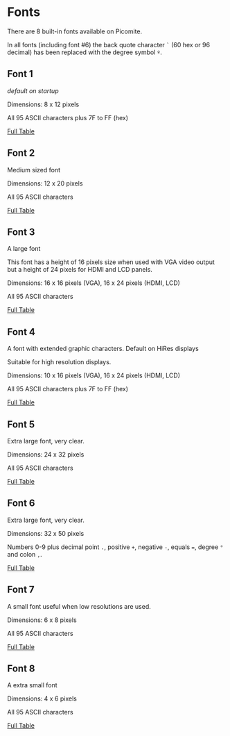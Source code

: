 # Fonts

There are 8 built-in fonts available on Picomite.

In all fonts (including font #6) the back quote character `` ` `` (60 hex or 96 decimal) has been replaced with the degree symbol `º`.


## Font 1

*default on startup*

Dimensions: 8 x 12 pixels

All 95 ASCII characters plus 7F to FF (hex)

[Full Table](./fonts/font1.md)


## Font 2

Medium sized font

Dimensions: 12 x 20 pixels

All 95 ASCII characters

[Full Table](./fonts/font2.md)


## Font 3

A large font

This font has a height of 16 pixels size when used with VGA video output but a height of 24 pixels for HDMI and LCD panels.

Dimensions: 16 x 16 pixels (VGA), 16 x 24 pixels (HDMI, LCD)

All 95 ASCII characters

[Full Table](./fonts/font3.md)


## Font 4

A font with extended graphic characters. Default on HiRes displays

Suitable for high resolution displays.

Dimensions: 10 x 16 pixels (VGA), 16 x 24 pixels (HDMI, LCD)

All 95 ASCII characters plus 7F to FF (hex)

[Full Table](./fonts/font4.md)


## Font 5

Extra large font, very clear.

Dimensions: 24 x 32 pixels

All 95 ASCII characters

[Full Table](./fonts/font5.md)


## Font 6

Extra large font, very clear.

Dimensions: 32 x 50 pixels

Numbers 0-9 plus decimal point `.`, positive `+`, negative `-`, equals `=`, degree `°` and colon `,`.

[Full Table](./fonts/font6.md)


## Font 7

A small font useful when low resolutions are used.

Dimensions: 6 x 8 pixels

All 95 ASCII characters

[Full Table](./fonts/font7.md)


## Font 8

A extra small font

Dimensions: 4 x 6 pixels

All 95 ASCII characters

[Full Table](./fonts/font8.md)
